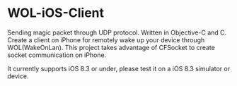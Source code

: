 # WOL-iOS-Client

Sending magic packet through UDP protocol. Written in Objective-C and C. Create a client on iPhone for remotely wake up your device through WOL(WakeOnLan). This project takes advantage of CFSocket to create socket communication on iPhone.

It currently supports iOS 8.3 or under, please test it on a iOS 8.3 simulator or device.

